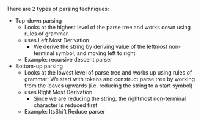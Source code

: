 There are 2 types of parsing techniques:
- Top-down parsing
	- Looks at the highest level of the parse tree and works down using rules of grammar
	- uses Left Most Derivation
		- We derive the string by deriving value of the leftmost non-terminal symbol, and moving left to right
	- Example: recursive descent parser
- Bottom-up parsing
	- Looks at the lowest level of parse tree and works up using rules of grammar; We start with tokens and construct parse tree by working from the leaves upwards (i.e. reducing the string to a start symbol)
	- uses Right Most Derivation
		- Since we are reducing the string, the rightmost non-terminal character is reduced first 
	- Example: ItsShift Reduce parser

